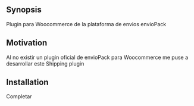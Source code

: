## Synopsis

Plugin para Woocommerce de la plataforma de envios envioPack

## Motivation

Al no existir un plugin oficial de envioPack para Woocommerce me puse a desarrollar este Shipping plugin

## Installation

Completar

